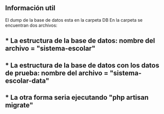## Información util

El dump de la base de datos esta en la carpeta DB
En la carpeta se encuentran dos archivos: 
## * La estructura de la base de datos: nombre del archivo = "sistema-escolar"
## * La estructura de la base de datos con los datos de prueba: nombre del archivo = "sistema-escolar-data"
## * La otra forma seria ejecutando "php artisan migrate"

